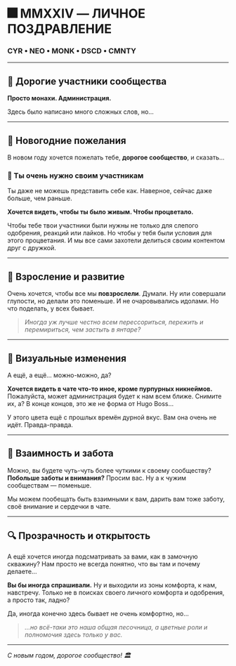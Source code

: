 # 🎆 MMXXIV — ЛИЧНОЕ ПОЗДРАВЛЕНИЕ

### CYR • NEO • MONK • DSCD • CMNTY

---

## 💌 Дорогие участники сообщества

**Просто монахи. Администрация.**

Здесь было написано много сложных слов, но...

---

## 🌟 Новогодние пожелания

В новом году хочется пожелать тебе, **дорогое сообщество**, и сказать...

### 💝 Ты очень нужно своим участникам
Ты даже не можешь представить себе как. Наверное, сейчас даже больше, чем раньше.

**Хочется видеть, чтобы ты было живым. Чтобы процветало.**

Чтобы тебе твои участники были нужны не только для слепого одобрения, реакций или лайков. Но чтобы у тебя были условия для этого процветания. И мы все сами захотели делиться своим контентом друг с дружкой.

---

## 🧠 Взросление и развитие

Очень хочется, чтобы все мы **повзрослели**. Думали. Ну или совершали глупости, но делали это поменьше. И не очаровывались идолами. Но что поделать, у всех бывает.

> *Иногда уж лучше честно всем перессориться, пережить и перемириться, чем застыть в янтаре?*

---

## 🎨 Визуальные изменения

А ещё, а ещё... можно-можно, да?

**Хочется видеть в чате что-то иное, кроме пурпурных никнеймов.** Пожалуйста, может администрация будет к нам всем ближе. Снимите их, а? В конце концов, это же не форма от Hugo Boss... 

У этого цвета ещё с прошлых времён дурной вкус. Вам она очень не идёт. Правда-правда.

---

## 🤝 Взаимность и забота

Можно, вы будете чуть-чуть более чуткими к своему сообществу? **Побольше заботы и внимания?** Просим вас. Ну а к чужим сообществам — поменьше.

Мы можем пообещать быть взаимными к вам, дарить вам тоже заботу, своё внимание и сердечки в чате.

---

## 🔍 Прозрачность и открытость

А ещё хочется иногда подсматривать за вами, как в замочную скважину? Нам просто не всегда понятно, что вы там и почему делаете... 

**Вы бы иногда спрашивали.** Ну и выходили из зоны комфорта, к нам, навстречу. Только не в поисках своего личного комфорта и одобрения, а просто так, ладно? 

Да, иногда конечно здесь бывает не очень комфортно, но...

> *...но всё-таки это наша общая песочница, а цветные роли и полномочия здесь только у вас.*

---

*С новым годом, дорогое сообщество! 🏛️* 
